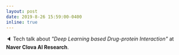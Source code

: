 ```yaml
---
layout: post
date: 2019-8-26 15:59:00-0400
inline: true
---
```


:speaker: Tech talk about *"Deep Learning based Drug-protein Interaction"* at **Naver Clova AI Research**.
